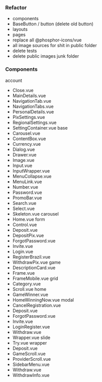### Refactor

  * components
  * BaseButton / button (delete old button)
  * layouts
  * pages
  * replace all @phosphor-icons/vue
  * all image sources for shit in public folder
  * delete tests
  * delete public images junk folder


### Components

account
  - Close.vue
  - MainDetails.vue
  - NavigationTab.vue
  - NavigationTabs.vue
  - PersonalDetails.vue
  - PixSettings.vue
  - RegionalSettings.vue
  - SettingContainer.vue
base
  - Carousel.vue
  - ContentBox.vue
  - Currency.vue
  - Dialog.vue
  - Drawer.vue
  - Image.vue
  - Input.vue
  - InputWrapper.vue
  - MenuCollapse.vue
  - MenuLink.vue
  - Number.vue
  - Password.vue
  - PromoBar.vue
  - Search.vue
  - Select.vue
  - Skeleton.vue
carousel
  - Home.vue
form
  - Control.vue
  - Deposit.vue
  - DepositPix.vue
  - ForgotPassword.vue
  - Invite.vue
  - Login.vue
  - RegisterBrazil.vue
  - WithdrawPix.vue
game
  - DescriptionCard.vue
  - Frame.vue
  - FrameMobile.vue
grid
  - Category.vue
  - Scroll.vue
home
  - GameWinner.vue
  - HomeWinningNow.vue
modal
  - CancelRegistration.vue
  - Deposit.vue
  - ForgotPassword.vue
  - Invite.vue
  - LoginRegister.vue
  - Withdraw.vue
  - Wrapper.vue
slide
  - Try.vue
wrapper
  - Deposit.vue
  - GameScroll.vue
  - ProviderScroll.vue
  - SidebarMenu.vue
  - Withdraw.vue
  - WithdrawInfo.vue
